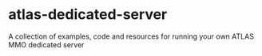 # atlas-dedicated-server
A collection of examples, code and resources for running your own ATLAS MMO dedicated server
